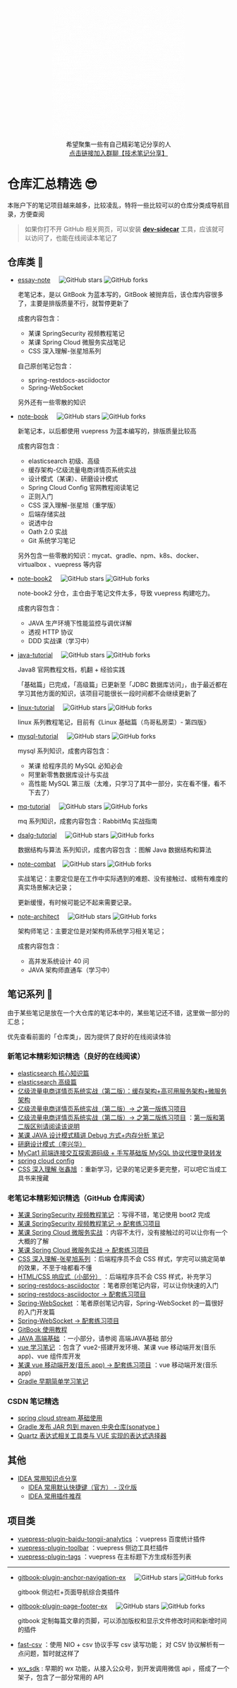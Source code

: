 <p align="center">
    <a href="https://github.com/zq99299/repository-summary" target="_blank">
     <img width="300" src="./BIGMLOGO.gif" alt="logo">
    </a>
    <br/>
    <span>希望聚集一些有自己精彩笔记分享的人</span>
    <br/>
    <a href="https://jq.qq.com/?_wv=1027&k=RE3803x2" target="_blank">点击链接加入群聊【技术笔记分享】</a>
</p>

# 仓库汇总精选 😎

本账户下的笔记项目越来越多，比较凌乱，特将一些比较可以的仓库分类成导航目录，方便查阅

> 如果你打不开 GitHub 相关网页，可以安装 **[ dev-sidecar](https://github.com/docmirror/dev-sidecar)** 工具，应该就可以访问了，也能在线阅读本笔记了

## 仓库类 🎉
- [essay-note](https://github.com/zq99299/essay-note) &nbsp; &nbsp; 
![GitHub stars](https://img.shields.io/github/stars/zq99299/essay-note)
![GitHub forks](https://img.shields.io/github/forks/zq99299/essay-note)
  
  老笔记本，是以 GitBook 为蓝本写的，GitBook 被抛弃后，该仓库内容很多了，主要是排版质量不行，就暂停更新了
  
  成套内容包含：
  
  - 某课 SpringSecurity 视频教程笔记 
  - 某课 Spring Cloud 微服务实战笔记
  - CSS 深入理解-张星旭系列
  
   自己原创笔记包含：  
  
    - spring-restdocs-asciidoctor
    - Spring-WebSocket 
  
    另外还有一些零散的知识
  
- [note-book](https://github.com/zq99299/note-book) &nbsp; &nbsp; 
  ![GitHub stars](https://img.shields.io/github/stars/zq99299/note-book)
  ![GitHub forks](https://img.shields.io/github/forks/zq99299/note-book)

  新笔记本，以后都使用 vuepress 为蓝本编写的，排版质量比较高

  成套内容包含：
  - elasticsearch 初级、高级
  - 缓存架构-亿级流量电商详情页系统实战
  - 设计模式（某课）、研磨设计模式
  - Spring Cloud Config 官网教程阅读笔记
  - 正则入门
  - CSS 深入理解-张星旭（重学版）
  - 后端存储实战
  - 说透中台
  - Oath 2.0 实战
  - Git 系统学习笔记

  另外包含一些零散的知识：mycat、gradle、npm、k8s、docker、virtualbox 、vuepress 等内容

- [note-book2](https://github.com/zq99299/note-book2) &nbsp; &nbsp; 
  ![GitHub stars](https://img.shields.io/github/stars/zq99299/note-book2)
  ![GitHub forks](https://img.shields.io/github/forks/zq99299/note-book2)

  note-book2 分仓，主仓由于笔记文件太多，导致 vuepress 构建吃力。

  成套内容包含：

  - JAVA 生产环境下性能监控与调优详解
  - 透视 HTTP 协议
  - DDD 实战课（学习中）

- [java-tutorial](https://github.com/zq99299/java-tutorial) &nbsp; &nbsp; 
  ![GitHub stars](https://img.shields.io/github/stars/zq99299/java-tutorial)
  ![GitHub forks](https://img.shields.io/github/forks/zq99299/java-tutorial)

  Java8 官网教程文档，机翻 + 经验实践

  「基础篇」已完成，「高级篇」已更新至「JDBC 数据库访问」，由于最近都在学习其他方面的知识，该项目可能很长一段时间都不会继续更新了

- [linux-tutorial](https://github.com/zq99299/linux-tutorial) &nbsp; &nbsp; 
  ![GitHub stars](https://img.shields.io/github/stars/zq99299/linux-tutorial)
  ![GitHub forks](https://img.shields.io/github/forks/zq99299/linux-tutorial)

  linux 系列教程笔记，目前有《Linux 基础篇（鸟哥私房菜）- 第四版》 

- [mysql-tutorial](https://github.com/zq99299/mysql-tutorial) &nbsp; &nbsp; 
  ![GitHub stars](https://img.shields.io/github/stars/zq99299/mysql-tutorial)
  ![GitHub forks](https://img.shields.io/github/forks/zq99299/mysql-tutorial)

  mysql 系列知识，成套内容包含：

  - 某课 给程序员的 MySQL 必知必会
  - 阿里新零售数据库设计与实战
  - 高性能 MySQL 第三版（太难，只学习了其中一部分，实在看不懂，看不下去了）

- [mq-tutorial](https://github.com/zq99299/mq-tutorial) &nbsp; &nbsp; 
  ![GitHub stars](https://img.shields.io/github/stars/zq99299/mq-tutorial)
  ![GitHub forks](https://img.shields.io/github/forks/zq99299/mq-tutorial)

  mq 系列知识，成套内容包含：RabbitMq 实战指南

- [dsalg-tutorial](https://github.com/zq99299/dsalg-tutorial) &nbsp; &nbsp; 
  ![GitHub stars](https://img.shields.io/github/stars/zq99299/dsalg-tutorial)
  ![GitHub forks](https://img.shields.io/github/forks/zq99299/dsalg-tutorial)

  数据结构与算法 系列知识，成套内容包含 ：图解 Java 数据结构和算法

- [note-combat](https://github.com/zq99299/note-combat)&nbsp; &nbsp; 
  ![GitHub stars](https://img.shields.io/github/stars/zq99299/note-combat)
  ![GitHub forks](https://img.shields.io/github/forks/zq99299/note-combat)

  实战笔记：主要定位是在工作中实际遇到的难题、没有接触过、或稍有难度的真实场景解决记录；

  更新缓慢，有时候可能记不起来需要记录。

- [note-architect](https://github.com/zq99299/note-architect) &nbsp; &nbsp; 
  ![GitHub stars](https://img.shields.io/github/stars/zq99299/note-architect)
  ![GitHub forks](https://img.shields.io/github/forks/zq99299/note-architect)

  架构师笔记：主要定位是对架构师系统学习相关笔记；

  成套内容包含：

  - 高并发系统设计 40 问
  - JAVA 架构师直通车（学习中）

## 笔记系列 📖 
由于某些笔记是放在一个大仓库的笔记本中的，某些笔记还不错，这里做一部分的汇总；

优先查看前面的「仓库类」，因为提供了良好的在线阅读体验

### 新笔记本精彩知识精选（良好的在线阅读）
- [elasticsearch 核心知识篇](https://zq99299.github.io/note-book/elasticsearch-core/)
- [elasticsearch 高级篇](https://zq99299.github.io/note-book/elasticsearch-senior/)
- [亿级流量电商详情页系统实战（第二版）：缓存架构+高可用服务架构+微服务架构](https://zq99299.github.io/note-book/cache-pdp/)
- [亿级流量电商详情页系统实战（第二版）-> 之第一版练习项目](https://github.com/zq99299/cache-pdp)
- [亿级流量电商详情页系统实战（第二版）-> 之第二版练习项目](https://github.com/zq99299/cache-eshop)
：[第一版和第二版区别请阅读该说明](https://github.com/zq99299/cache-pdp#%E7%AC%AC%E4%B8%80%E7%89%88%E4%B8%8E%E7%AC%AC%E4%BA%8C%E7%89%88%E7%9A%84%E5%8C%BA%E5%88%AB)
- [某课 JAVA 设计模式精讲 Debug 方式+内存分析 笔记](https://zq99299.github.io/note-book/imocc/design_pattern/)
- [研磨设计模式（李兴华）](https://zq99299.github.io/note-book/design_pattern/)
- [MyCat1 前端连接交互探索源码级 + 手写基础版 MySQL 协议代理登录转发](https://zq99299.github.io/note-book/mycat/frontend_connection_interaction.html)
- [spring cloud config](https://zq99299.github.io/note-book/spring-cloud-tutorial/config/)
- [CSS 深入理解 张鑫旭](https://zq99299.github.io/note-book/css-zxx/)
：重新学习，记录的笔记更多更完整，可以吧它当成工具书来搜藏

### 老笔记本精彩知识精选（GitHub 仓库阅读）
- [某课 SpringSecurity 视频教程笔记](https://github.com/zq99299/essay-note/blob/master/chapter/imooc/spring_security/index.md)
：写得不错，笔记使用 boot2 完成
- [某课 SpringSecurity 视频教程笔记 -> 配套练习项目](https://github.com/zq99299/spring-security)
- [某课 Spring Cloud 微服务实战](https://github.com/zq99299/essay-note/blob/master/chapter/imooc/spring_cloud/index.md)
：内容不太行，没有接触过的可以让你有一个大概的了解
- [某课 Spring Cloud 微服务实战 -> 配套练习项目](https://github.com/zq99299/immoc-spring-cloud)
- [CSS 深入理解-张星旭系列](https://github.com/zq99299/essay-note/blob/master/chapter/htmlcss/README.md)
：后端程序员不会 CSS 样式，学完可以搞定简单的效果，不至于啥都看不懂
- [HTML/CSS 响应式（小部分）](https://github.com/zq99299/essay-note/blob/master/chapter/htmlcss_responsive/index.md)
：后端程序员不会 CSS 样式，补充学习
- [spring-restdocs-asciidoctor](https://github.com/zq99299/essay-note/blob/master/chapter/spring/spring_restdocs_asciidoctor/index.md)
：笔者原创笔记内容，可以让你快速的入门
- [spring-restdocs-asciidoctor -> 配套练习项目](https://github.com/zq99299/spring-restdocs-example)
- [Spring-WebSocket](https://github.com/zq99299/essay-note/blob/master/chapter/websocket/index.md)
：笔者原创笔记内容，Spring-WebSocket 的一篇很好的入门开发篇
- [Spring-WebSocket -> 配套练习项目](https://github.com/zq99299/java-websocket-demo)
- [GitBook 使用教程](https://github.com/zq99299/gitbook-guide/blob/master/SUMMARY.md)
- [JAVA 高端基础](https://github.com/zq99299/hp-note/blob/master/SUMMARY.md)
：一小部分，请参阅 高端JAVA基础 部分
- [vue 学习笔记](https://github.com/zq99299/vue-note/blob/master/SUMMARY.md)
：包含了 vue2-搭建开发环境、某课 vue 移动端开发(音乐 app)、vue 组件库开发
- [某课 vue 移动端开发(音乐 app) -> 配套练习项目](https://github.com/zq99299/vue-music)
：vue 移动端开发(音乐 app)
- [Gradle 早期简单学习笔记](https://github.com/zq99299/gradle-note)


### CSDN 笔记精选
- [spring cloud stream 基础使用](https://blog.csdn.net/mr_zhuqiang/article/details/84820076)
- [Gradle 发布 JAR 包到 maven 中央仓库(sonatype )](https://blog.csdn.net/mr_zhuqiang/article/details/84564256)
- [Quartz 表达式相关工具类与 VUE 实现的表达式选择器](https://blog.csdn.net/mr_zhuqiang/article/details/92572042)

## 其他

- [IDEA 常用知识点分享](https://github.com/zq99299/idea)
    - [IDEA 常用默认快捷键（官方） - 汉化版](https://github.com/zq99299/idea/blob/master/shortcut/README.md)
    - [IDEA 常用插件推荐](https://github.com/zq99299/idea/blob/master/plugins/README.md)

## 项目类

- [vuepress-plugin-baidu-tongji-analytics](https://github.com/zq99299/vuepress-plugin/tree/master/vuepress-plugin-baidu-tongji-analytics)
：vuepress 百度统计插件
- [vuepress-plugin-toolbar](https://github.com/zq99299/vuepress-plugin/tree/master/vuepress-plugin-toolbar)
：vuepress 侧边工具栏插件
- [vuepress-plugin-tags](https://github.com/zq99299/vuepress-plugin/tree/master/vuepress-plugin-tags)
：vuepress 在主标题下方生成标签列表

---

- [gitbook-plugin-anchor-navigation-ex](https://github.com/zq99299/gitbook-plugin-anchor-navigation-ex) 
&nbsp; &nbsp; 
![GitHub stars](https://img.shields.io/github/stars/zq99299/gitbook-plugin-anchor-navigation-ex)
![GitHub forks](https://img.shields.io/github/forks/zq99299/gitbook-plugin-anchor-navigation-ex)

    gitbook 侧边栏+页面导航综合类插件

- [gitbook-plugin-page-footer-ex](https://github.com/zq99299/gitbook-plugin-page-footer-ex)
&nbsp; &nbsp; 
![GitHub stars](https://img.shields.io/github/stars/zq99299/gitbook-plugin-page-footer-ex)
![GitHub forks](https://img.shields.io/github/forks/zq99299/gitbook-plugin-page-footer-ex)
  
    gitbook 定制每篇文章的页脚，可以添加版权和显示文件修改时间和新增时间 的插件

- [fast-csv](https://github.com/zq99299/fast-csv)
：使用 NIO + csv 协议手写 csv 读写功能； 对 CSV 协议解析有一点问题，暂时就这样了
- [wx_sdk](https://gitee.com/zhuqiang/wx_sdk)
: 早期的 wx 功能，从接入公众号，到开发调用微信 api ，搭成了一个架子，包含了一部分常用的 API
